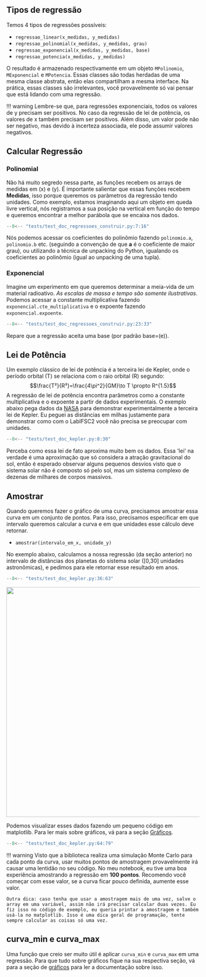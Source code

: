 ## Tipos de regressão

Temos 4 tipos de regressões possíveis:

- `regressao_linear(x_medidas, y_medidas)`
- `regressao_polinomial(x_medidas, y_medidas, grau)`
- `regressao_exponencial(x_medidas, y_medidas, base)`
- `regressao_potencia(x_medidas, y_medidas)`

O resultado é armazenado respectivamente em um objeto `MPolinomio`, `MExponencial` e `MPotencia`. Essas classes são todas herdadas de uma mesma classe abstrata, então elas compartilham a mesma interface. Na prática, essas classes são irrelevantes, você provavelmente só vai pensar que está lidando com uma regressão.

!!! warning
    Lembre-se que, para regressões exponenciais, todos os valores de y precisam ser positivos. No caso da regressão de lei de potência, os valores de x também precisam ser positivos. Além disso, um valor pode não ser negativo, mas devido à incerteza associada, ele pode assumir valores negativos.

## Calcular Regressão

### Polinomial
Não há muito segredo nessa parte, as funções recebem os arrays de medidas em \(x\) e \(y\). É importante salientar que essas funções recebem **Medidas**, isso porque queremos os parâmetros da regressão tendo unidades. Como exemplo, estamos imaginando aqui um objeto em queda livre vertical, nós registramos a sua posição na vertical em função do tempo e queremos encontrar a melhor parábola que se encaixa nos dados.

```py
--8<-- "tests/test_doc_regressoes_construir.py:7:16"
```
Nós podemos acessar os coeficientes do polinômio fazendo `polinomio.a`, `polinomio.b` etc. (seguindo a convenção de que **a** é o coeficiente de maior grau), ou utilizando a técnica de unpacking do Python, igualando os coeficientes ao polinômio (igual ao unpacking de uma tupla).

### Exponencial

Imagine um experimento em que queremos determinar a meia-vida de um material radioativo. *As escalas de massa e tempo são somente ilustrativas*. Podemos acessar a constante multiplicativa fazendo `exponencial.cte_multiplicativa` e o expoente fazendo `exponencial.expoente`.

```py
--8<-- "tests/test_doc_regressoes_construir.py:23:33"
```
Repare que a regressão aceita uma base (por padrão base=\(e\)).

## Lei de Potência
Um exemplo clássico de lei de potência é a terceira lei de Kepler, onde o período orbital (T) se relaciona com o raio orbital (R) segundo:
$$\frac{T²}{R³}=\frac{4\pi^2}{GM}\to T \propto R^{1.5}$$
A regressão de lei de potência encontra parâmetros como a constante multiplicativa e o expoente a partir de dados experimentais. O exemplo abaixo pega dados da [NASA](https://nssdc.gsfc.nasa.gov/planetary/factsheet/planet_table_british.html) para demonstrar experimentalmente a terceira lei de Kepler. Eu peguei as distâncias em milhas justamente para demonstrar como com o LabIFSC2 você não precisa se preocupar com unidades.

```py
--8<-- "tests/test_doc_kepler.py:8:30"
```
Perceba como essa lei de fato aproxima muito bem os dados. Essa 'lei' na verdade é uma aproximação que só considera a atração gravitacional do sol, então é esperado observar alguns pequenos desvios visto que o sistema solar não é composto só pelo sol, mas um sistema complexo de dezenas de milhares de corpos massivos.

## Amostrar

Quando queremos fazer o gráfico de uma curva, precisamos amostrar essa curva em um conjunto de pontos. Para isso, precisamos especificar em que intervalo queremos calcular a curva e em que unidades esse cálculo deve retornar.

- `amostrar(intervalo_em_x, unidade_y)`

No exemplo abaixo, calculamos a nossa regressão (da seção anterior) no intervalo de distâncias dos planetas do sistema solar ([0,30] unidades astronômicas), e pedimos para ele retornar esse resultado em anos.

```py hl_lines="36 61"
--8<-- "tests/test_doc_kepler.py:36:63"
```

<img src="./images/kepler.jpg" width=600>

Podemos visualizar esses dados fazendo um pequeno código em matplotlib. Para ler mais sobre gráficos, vá para a seção [Gráficos](graficos.md).

```py 
--8<-- "tests/test_doc_kepler.py:64:79"
```

!!! warning
    Visto que a biblioteca realiza uma simulação Monte Carlo para cada ponto da curva, usar muitos pontos de amostragem provavelmente irá causar uma lentidão no seu código. No meu notebook, eu tive uma boa experiência amostrando a regressão em **100 pontos**. Recomendo você começar com esse valor, se a curva ficar pouco definida, aumente esse valor.

    Outra dica: caso tenha que usar a amostragem mais de uma vez, salve o array em uma variável, assim não irá precisar calcular duas vezes. Eu fiz isso no código de exemplo, eu queria printar a amostragem e também usá-la no matplotlib. Isso é uma dica geral de programação, tente sempre calcular as coisas só uma vez.

## curva_min e curva_max

Uma função que creio ser muito útil é aplicar `curva_min` e `curva_max` em uma regressão. Para que tudo sobre gráficos fique na sua respectiva seção, vá para a seção de [gráficos](graficos.md#curva-minmax) para ler a documentação sobre isso.

